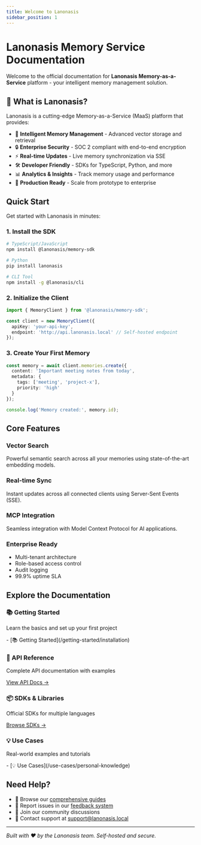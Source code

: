 ```yaml
---
title: Welcome to Lanonasis
sidebar_position: 1
---
```


# Lanonasis Memory Service Documentation

Welcome to the official documentation for **Lanonasis Memory-as-a-Service** platform - your intelligent memory management solution.

## 🚀 What is Lanonasis?

Lanonasis is a cutting-edge Memory-as-a-Service (MaaS) platform that provides:

- 🧠 **Intelligent Memory Management** - Advanced vector storage and retrieval
- 🔒 **Enterprise Security** - SOC 2 compliant with end-to-end encryption  
- ⚡ **Real-time Updates** - Live memory synchronization via SSE
- 🛠️ **Developer Friendly** - SDKs for TypeScript, Python, and more
- 📊 **Analytics & Insights** - Track memory usage and performance
- 🚀 **Production Ready** - Scale from prototype to enterprise

## Quick Start

Get started with Lanonasis in minutes:

### 1. Install the SDK

```bash
# TypeScript/JavaScript
npm install @lanonasis/memory-sdk

# Python
pip install lanonasis

# CLI Tool
npm install -g @lanonasis/cli
```

### 2. Initialize the Client

```typescript
import { MemoryClient } from '@lanonasis/memory-sdk';

const client = new MemoryClient({
  apiKey: 'your-api-key',
  endpoint: 'http://api.lanonasis.local' // Self-hosted endpoint
});
```

### 3. Create Your First Memory

```typescript
const memory = await client.memories.create({
  content: 'Important meeting notes from today',
  metadata: {
    tags: ['meeting', 'project-x'],
    priority: 'high'
  }
});

console.log('Memory created:', memory.id);
```

## Core Features

### Vector Search
Powerful semantic search across all your memories using state-of-the-art embedding models.

### Real-time Sync
Instant updates across all connected clients using Server-Sent Events (SSE).

### MCP Integration
Seamless integration with Model Context Protocol for AI applications.

### Enterprise Ready
- Multi-tenant architecture
- Role-based access control
- Audit logging
- 99.9% uptime SLA

## Explore the Documentation

<div className="card">
  <h3>📚 Getting Started</h3>
  <p>Learn the basics and set up your first project</p>
  - [📚 Getting Started](/getting-started/installation)
</div>

<div className="card">
  <h3>🔧 API Reference</h3>
  <p>Complete API documentation with examples</p>
  <a href="/api/overview">View API Docs →</a>
</div>

<div className="card">
  <h3>📦 SDKs & Libraries</h3>
  <p>Official SDKs for multiple languages</p>
  <a href="/sdks/overview">Browse SDKs →</a>
</div>

<div className="card">
  <h3>💡 Use Cases</h3>
  <p>Real-world examples and tutorials</p>
  - [💡 Use Cases](/use-cases/personal-knowledge)
</div>

## Need Help?

- 📖 Browse our [comprehensive guides](/guides/index)
- 🐛 Report issues in our [feedback system](/support)
- 💬 Join our community discussions
- 📧 Contact support at support@lanonasis.local

---

*Built with ❤️ by the Lanonasis team. Self-hosted and secure.*
